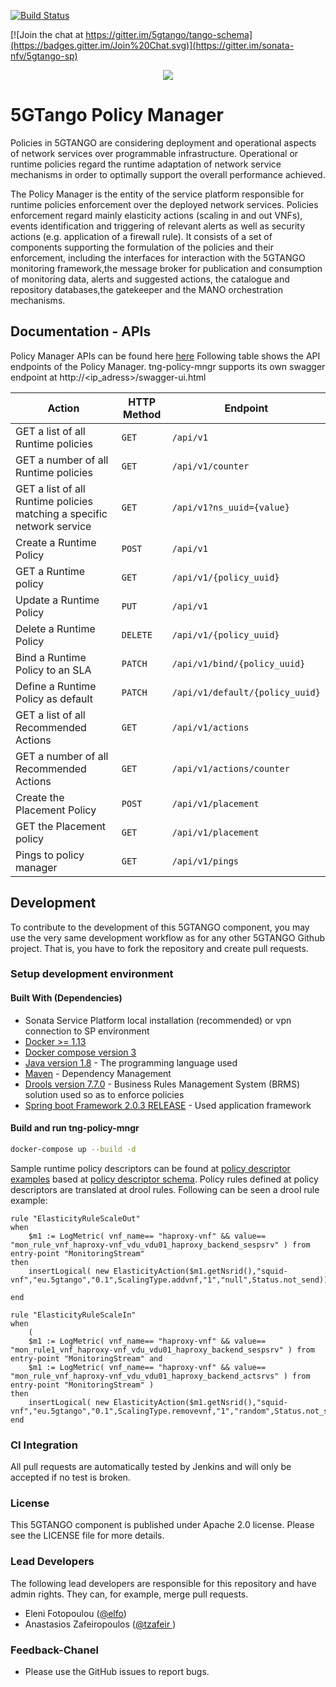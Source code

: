 [![Build Status](https://jenkins.sonata-nfv.eu/buildStatus/icon?job=tng-api-gtw/master)](https://jenkins.sonata-nfv.eu/job/tng-profiler)

[![Join the chat at https://gitter.im/5gtango/tango-schema](https://badges.gitter.im/Join%20Chat.svg)](https://gitter.im/sonata-nfv/5gtango-sp)

<p align="center"><img src="https://github.com/sonata-nfv/tng-api-gtw/wiki/images/sonata-5gtango-logo-500px.png" /></p>

# 5GTango Policy Manager

Policies in 5GTANGO are considering deployment and operational aspects of network services over programmable infrastructure. Operational or runtime policies regard the runtime adaptation of network service mechanisms in order to optimally support the overall performance achieved.

The Policy Manager is the entity of the service platform responsible for runtime policies enforcement over the deployed network services. Policies enforcement regard mainly elasticity actions (scaling in and out VNFs), events identification and triggering of relevant alerts as well as security actions (e.g. application of a firewall rule). It consists of a set of components supporting the formulation of the policies and their enforcement, including the interfaces for interaction with the 5GTANGO monitoring framework,the message broker for publication and consumption of monitoring data, alerts and suggested actions, the catalogue and repository databases,the gatekeeper and the MANO orchestration mechanisms.

## Documentation - APIs 

Policy Manager APIs can be found here  [here](https://sonata-nfv.github.io/tng-doc/?urls.primaryName=5GTANGO%20POLICY%20MANAGER%20REST%20API)
Following table shows the API endpoints of the Policy Manager.
tng-policy-mngr supports its own swagger endpoint at http://<ip_adress>/swagger-ui.html

| Action | HTTP Method | Endpoint |
| --------------- | ------- | -------------------------------------------- |
| GET a list of all Runtime policies | `GET` |`/api/v1`|
| GET a number of all Runtime policies | `GET` |`/api/v1/counter`|
| GET a list of all Runtime policies matching a specific network service | `GET` |`/api/v1?ns_uuid={value}`|
| Create a Runtime Policy | `POST` |`/api/v1`|
| GET a Runtime policy | `GET` |`/api/v1/{policy_uuid}`|
| Update a Runtime Policy | `PUT` |`/api/v1`|
| Delete a Runtime Policy | `DELETE` |`/api/v1/{policy_uuid}`|
| Bind a Runtime Policy to an SLA | `PATCH` |`/api/v1/bind/{policy_uuid}`|
| Define a Runtime Policy as default | `PATCH` |`/api/v1/default/{policy_uuid}`|
| GET a list of all Recommended Actions | `GET` |`/api/v1/actions`|
| GET a number of all Recommended Actions | `GET` |`/api/v1/actions/counter`|
| Create the Placement Policy | `POST` |`/api/v1/placement`|
| GET the Placement policy | `GET` |`/api/v1/placement`|
| Pings to policy manager | `GET` |`/api/v1/pings`|

## Development

To contribute to the development of this 5GTANGO component, you may use the very same development workflow as for any other 5GTANGO Github project. That is, you have to fork the repository and create pull requests.

### Setup development environment
####  Built With (Dependencies)

* Sonata Service Platform local installation (recommended) or vpn connection to SP environment 
* [Docker >= 1.13](https://www.docker.com/)
* [Docker compose version 3](https://docs.docker.com/compose/)
* [Java version 1.8](https://www.oracle.com/technetwork/java/javase/overview/java8-2100321.html) - The programming language used
* [Maven](https://maven.apache.org/) - Dependency Management
* [Drools version 7.7.0](https://www.drools.org/) - Business Rules Management System (BRMS) solution used so as to enforce policies
* [Spring boot Framework 2.0.3 RELEASE](https://spring.io/projects/spring-boot) - Used application framework

#### Build and run tng-policy-mngr
```bash
docker-compose up --build -d
```

Sample runtime policy descriptors can be found at [policy descriptor examples](https://github.com/sonata-nfv/tng-schema/tree/master/policy-descriptor/examples) based at [policy descriptor schema](https://github.com/sonata-nfv/tng-schema/blob/master/policy-descriptor/policy-schema.yml). Policy rules defined at policy descriptors are translated at drool rules. Following can be seen a drool rule example:

```
rule "ElasticityRuleScaleOut"
when 
	$m1 := LogMetric( vnf_name== "haproxy-vnf" && value== "mon_rule_vnf_haproxy-vnf_vdu_vdu01_haproxy_backend_sespsrv" ) from entry-point "MonitoringStream"  
then
	insertLogical( new ElasticityAction($m1.getNsrid(),"squid-vnf","eu.5gtango","0.1",ScalingType.addvnf,"1","null",Status.not_send)); 

end

rule "ElasticityRuleScaleIn"
when
	(
	$m1 := LogMetric( vnf_name== "haproxy-vnf" && value== "mon_rule1_vnf_haproxy-vnf_vdu_vdu01_haproxy_backend_sespsrv" ) from entry-point "MonitoringStream" and
	$m1 := LogMetric( vnf_name== "haproxy-vnf" && value== "mon_rule_vnf_haproxy-vnf_vdu_vdu01_haproxy_backend_actsrvs" ) from entry-point "MonitoringStream" ) 
then
	insertLogical( new ElasticityAction($m1.getNsrid(),"squid-vnf","eu.5gtango","0.1",ScalingType.removevnf,"1","random",Status.not_send)); 
end
```

### CI Integration
All pull requests are automatically tested by Jenkins and will only be accepted if no test is broken.

### License

This 5GTANGO component is published under Apache 2.0 license. Please see the LICENSE file for more details.

### Lead Developers

The following lead developers are responsible for this repository and have admin rights. They can, for example, merge pull requests.

- Eleni Fotopoulou ([@elfo](https://github.com/efotopoulou))
- Anastasios Zafeiropoulos ([@tzafeir ](https://github.com/azafeiropoulos))

### Feedback-Chanel

* Please use the GitHub issues to report bugs.
